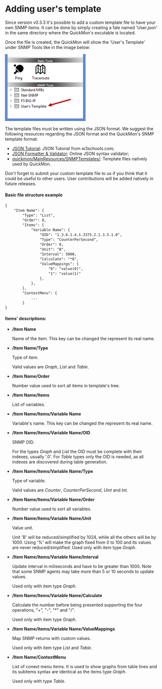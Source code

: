 # Adding user's template

Since version v0.3.3 it's possible to add a custom template file to have your own SNMP items. It can be done by simply creating a fale named 'User.json' in the same directory where the QuickMon's excutable is located.

Once the file is created, the QuickMon will show the 'User's Template' under SNMP Tools like in the image below:

![alt tag](https://raw.githubusercontent.com/renatoferreirarenatoferreira/quickmon/master/docs/userstemplate.png)

The template files must be written using the JSON format. We suggest the following resources regarding the JSON format and the QuickMon's SNMP template format:

* [JSON Tutorial](http://www.w3schools.com/json/): JSON Tutorial from w3schools.com;
* [JSON Formatter & Validator](https://jsonformatter.curiousconcept.com/): Online JSON syntax validator;
* [quickmon/MainResources/SNMPTemplates/](https://github.com/renatoferreirarenatoferreira/quickmon/tree/master/MainResources/SNMPTemplates): Template files natively used by QuickMon.

Don't forget to submit your custom template file to us if you think that it could be useful to other users. User contributions will be added natively in future releases.

#### Basic file structure example

```
{
    "Item Name": {
        "Type": "List",
        "Order": 0,
        "Items": {
            "Variable Name": {
                "OID": "1.3.6.1.4.1.3375.2.1.3.5.1.0",
                "Type": "CounterPerSecond",
                "Order": 0,
                "Unit": "B",
                "Interval": 5000,
                "Calculate": "*8",
                "ValueMappings": {
                    "0": "value(0)",
                    "1": "value(1)"
                },
            },
        },
        "ContextMenu": {
            ...
        }
}
```

#### Items' descriptions:

* **/Item Name**

   Name of the item. This key can be changed the represent its real name.

* **/Item Name/Type**

   Type of item.

   Valid values are *Graph*, *List* and *Table*.

* **/Item Name/Order**

   Number value used to sort all items in template's tree.

* **/Item Name/Items**

   List of variables.

* **/Item Name/Items/Variable Name**

   Variable's name. This key can be changed the represent its real name.

* **/Item Name/Items/Variable Name/OID**

   SNMP OID.

   For the types *Graph* and *List* the OID must be complete with their indexes, usually '.0'. For *Table* types only the OID is needed, as all indexes are discovered during table generation.

* **/Item Name/Items/Variable Name/Type**

   Type of variable.

   Valid values are *Counter*, *CounterPerSecond*, *Uint* and *Int*.

* **/Item Name/Items/Variable Name/Order**

   Number value used to sort all variables.

* **/Item Name/Items/Variable Name/Unit**

   Value unit.

   Unit 'B' will be reduced/simplified by 1024, while all the others will be by 1000. Using '%' will make the graph fixed from 0 to 100 and its values are never reduced/simplified. Used only with item type *Graph*.

* **/Item Name/Items/Variable Name/Interval**

   Update interval in miliseconds and have to be greater than 1000. Note that some SNMP agents may take more than 5 or 10 seconds to update values.

   Used only with item type *Graph*.

* **/Item Name/Items/Variable Name/Calculate**

   Calculate the number before being presented supporting the four operations, "+", "-", "*" and "/".

   Used only with item type *Graph*.

* **/Item Name/Items/Variable Name/ValueMappings**

   Map SNMP returns with custom values.

   Used only with item type *List* and *Table*.

* **/Item Name/ContextMenu**

   List of conext menu items. It is used to show graphs from table lines and its subitems syntax are identical as the items type *Graph*.

   Used only with type *Table*.
